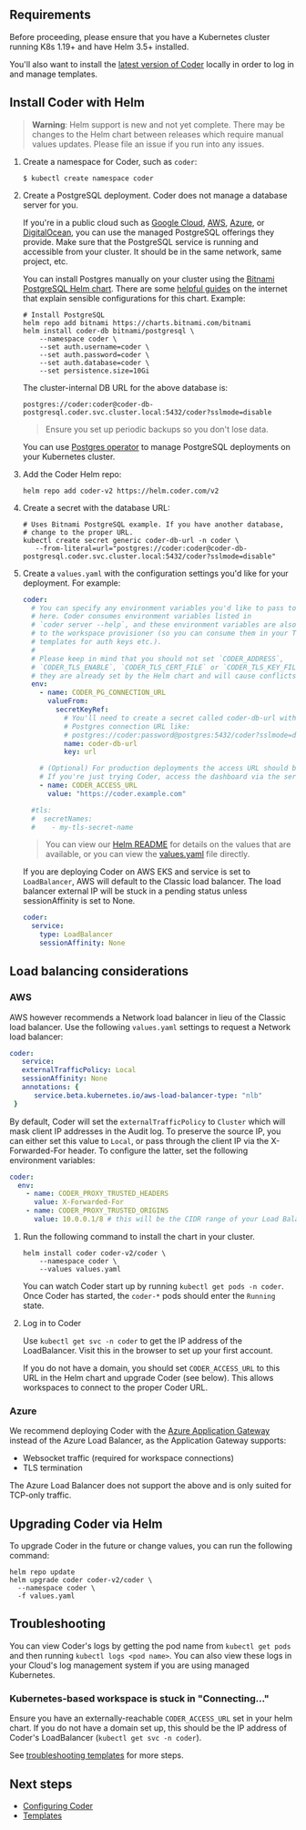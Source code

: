 ## Requirements

Before proceeding, please ensure that you have a Kubernetes cluster running K8s 1.19+ and have Helm 3.5+ installed.

You'll also want to install the [latest version of Coder](https://github.com/coder/coder/releases/latest) locally in order
to log in and manage templates.

## Install Coder with Helm

> **Warning**: Helm support is new and not yet complete. There may be changes
> to the Helm chart between releases which require manual values updates. Please
> file an issue if you run into any issues.

1. Create a namespace for Coder, such as `coder`:

   ```console
   $ kubectl create namespace coder
   ```

1. Create a PostgreSQL deployment. Coder does not manage a database server for
   you.

   If you're in a public cloud such as
   [Google Cloud](https://cloud.google.com/sql/docs/postgres/),
   [AWS](https://aws.amazon.com/rds/postgresql/),
   [Azure](https://docs.microsoft.com/en-us/azure/postgresql/), or
   [DigitalOcean](https://www.digitalocean.com/products/managed-databases-postgresql),
   you can use the managed PostgreSQL offerings they provide. Make sure that
   the PostgreSQL service is running and accessible from your cluster. It
   should be in the same network, same project, etc.

   You can install Postgres manually on your cluster using the
   [Bitnami PostgreSQL Helm chart](https://github.com/bitnami/charts/tree/master/bitnami/postgresql#readme). There are some
   [helpful guides](https://phoenixnap.com/kb/postgresql-kubernetes) on the
   internet that explain sensible configurations for this chart. Example:

   ```console
   # Install PostgreSQL
   helm repo add bitnami https://charts.bitnami.com/bitnami
   helm install coder-db bitnami/postgresql \
       --namespace coder \
       --set auth.username=coder \
       --set auth.password=coder \
       --set auth.database=coder \
       --set persistence.size=10Gi
   ```

   The cluster-internal DB URL for the above database is:

   ```console
   postgres://coder:coder@coder-db-postgresql.coder.svc.cluster.local:5432/coder?sslmode=disable
   ```

   > Ensure you set up periodic backups so you don't lose data.

   You can use
   [Postgres operator](https://github.com/zalando/postgres-operator) to
   manage PostgreSQL deployments on your Kubernetes cluster.

1. Add the Coder Helm repo:

   ```console
   helm repo add coder-v2 https://helm.coder.com/v2
   ```

1. Create a secret with the database URL:

   ```console
   # Uses Bitnami PostgreSQL example. If you have another database,
   # change to the proper URL.
   kubectl create secret generic coder-db-url -n coder \
      --from-literal=url="postgres://coder:coder@coder-db-postgresql.coder.svc.cluster.local:5432/coder?sslmode=disable"
   ```

1. Create a `values.yaml` with the configuration settings you'd like for your
   deployment. For example:

   ```yaml
   coder:
     # You can specify any environment variables you'd like to pass to Coder
     # here. Coder consumes environment variables listed in
     # `coder server --help`, and these environment variables are also passed
     # to the workspace provisioner (so you can consume them in your Terraform
     # templates for auth keys etc.).
     #
     # Please keep in mind that you should not set `CODER_ADDRESS`,
     # `CODER_TLS_ENABLE`, `CODER_TLS_CERT_FILE` or `CODER_TLS_KEY_FILE` as
     # they are already set by the Helm chart and will cause conflicts.
     env:
       - name: CODER_PG_CONNECTION_URL
         valueFrom:
           secretKeyRef:
             # You'll need to create a secret called coder-db-url with your
             # Postgres connection URL like:
             # postgres://coder:password@postgres:5432/coder?sslmode=disable
             name: coder-db-url
             key: url

       # (Optional) For production deployments the access URL should be set.
       # If you're just trying Coder, access the dashboard via the service IP.
       - name: CODER_ACCESS_URL
         value: "https://coder.example.com"

     #tls:
     #  secretNames:
     #    - my-tls-secret-name
   ```

   > You can view our
   > [Helm README](https://github.com/coder/coder/blob/main/helm#readme) for
   > details on the values that are available, or you can view the
   > [values.yaml](https://github.com/coder/coder/blob/main/helm/values.yaml)
   > file directly.

   If you are deploying Coder on AWS EKS and service is set to `LoadBalancer`, AWS will default to the Classic load balancer. The load balancer external IP will be stuck in a pending status unless sessionAffinity is set to None.

   ```yaml
   coder:
     service:
       type: LoadBalancer
       sessionAffinity: None
   ```

## Load balancing considerations

### AWS

AWS however recommends a Network load balancer in lieu of the Classic load balancer. Use the following `values.yaml` settings to request a Network load balancer:

```yaml
coder:
   service:
   externalTrafficPolicy: Local
   sessionAffinity: None
   annotations: {
      service.beta.kubernetes.io/aws-load-balancer-type: "nlb"
 }
```

By default, Coder will set the `externalTrafficPolicy` to `Cluster` which will
mask client IP addresses in the Audit log. To preserve the source IP, you can either
set this value to `Local`, or pass through the client IP via the X-Forwarded-For
header. To configure the latter, set the following environment
variables:

```yaml
coder:
  env:
    - name: CODER_PROXY_TRUSTED_HEADERS
      value: X-Forwarded-For
    - name: CODER_PROXY_TRUSTED_ORIGINS
      value: 10.0.0.1/8 # this will be the CIDR range of your Load Balancer IP address
```

1. Run the following command to install the chart in your cluster.

   ```console
   helm install coder coder-v2/coder \
       --namespace coder \
       --values values.yaml
   ```

   You can watch Coder start up by running `kubectl get pods -n coder`. Once Coder has
   started, the `coder-*` pods should enter the `Running` state.

1. Log in to Coder

   Use `kubectl get svc -n coder` to get the IP address of the
   LoadBalancer. Visit this in the browser to set up your first account.

   If you do not have a domain, you should set `CODER_ACCESS_URL`
   to this URL in the Helm chart and upgrade Coder (see below).
   This allows workspaces to connect to the proper Coder URL.

### Azure

We recommend deploying Coder with the [Azure Application Gateway](https://learn.microsoft.com/en-us/azure/application-gateway/ingress-controller-overview) instead of the Azure Load Balancer, as the Application Gateway supports:

- Websocket traffic (required for workspace connections)
- TLS termination

The Azure Load Balancer does not support the above and is only suited for TCP-only traffic.

## Upgrading Coder via Helm

To upgrade Coder in the future or change values,
you can run the following command:

```console
helm repo update
helm upgrade coder coder-v2/coder \
  --namespace coder \
  -f values.yaml
```

## Troubleshooting

You can view Coder's logs by getting the pod name from `kubectl get pods` and then running `kubectl logs <pod name>`. You can also
view these logs in your
Cloud's log management system if you are using managed Kubernetes.

### Kubernetes-based workspace is stuck in "Connecting..."

Ensure you have an externally-reachable `CODER_ACCESS_URL` set in your helm chart. If you do not have a domain set up,
this should be the IP address of Coder's LoadBalancer (`kubectl get svc -n coder`).

See [troubleshooting templates](../templates/index.md#troubleshooting-templates) for more steps.

## Next steps

- [Configuring Coder](../admin/configure.md)
- [Templates](../templates/index.md)
